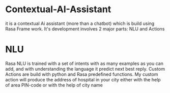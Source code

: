 # Contextual-AI-Assistant
it is a contextual Ai assistant (more than a chatbot) which is build using Rasa Frame work. It's development involves 2 major parts: NLU and Actions

# NLU
Rasa NLU is trained with a set of intents with as many examples as you can add, and with understanding the language it predict next best reply.
Custom Actions are build with python and Rasa predefined functions. My custom action will produce the address of hospital in your city either with the help of area PIN-code or with the help of city name 


